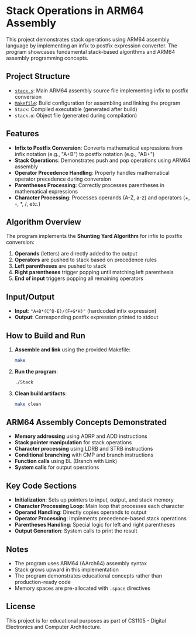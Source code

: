 # Stack Operations in ARM64 Assembly

This project demonstrates stack operations using ARM64 assembly language by implementing an infix to postfix expression converter. The program showcases fundamental stack-based algorithms and ARM64 assembly programming concepts.

## Project Structure

- [`stack.s`](stack.s): Main ARM64 assembly source file implementing infix to postfix conversion
- [`Makefile`](Makefile): Build configuration for assembling and linking the program
- `Stack`: Compiled executable (generated after build)
- `stack.o`: Object file (generated during compilation)

## Features

- **Infix to Postfix Conversion**: Converts mathematical expressions from infix notation (e.g., "A+B") to postfix notation (e.g., "AB+")
- **Stack Operations**: Demonstrates push and pop operations using ARM64 assembly
- **Operator Precedence Handling**: Properly handles mathematical operator precedence during conversion
- **Parentheses Processing**: Correctly processes parentheses in mathematical expressions
- **Character Processing**: Processes operands (A-Z, a-z) and operators (+, -, *, /, etc.)

## Algorithm Overview

The program implements the **Shunting Yard Algorithm** for infix to postfix conversion:

1. **Operands** (letters) are directly added to the output
2. **Operators** are pushed to stack based on precedence rules
3. **Left parentheses** are pushed to stack
4. **Right parentheses** trigger popping until matching left parenthesis
5. **End of input** triggers popping all remaining operators

## Input/Output

- **Input**: `"A+B*(C^D-E)/(F+G*H)"` (hardcoded infix expression)
- **Output**: Corresponding postfix expression printed to stdout

## How to Build and Run

1. **Assemble and link** using the provided Makefile:
   ```sh
   make
   ```

2. **Run the program**:
   ```sh
   ./Stack
   ```

3. **Clean build artifacts**:
   ```sh
   make clean
   ```

## ARM64 Assembly Concepts Demonstrated

- **Memory addressing** using ADRP and ADD instructions
- **Stack pointer manipulation** for stack operations
- **Character processing** using LDRB and STRB instructions
- **Conditional branching** with CMP and branch instructions
- **Function calls** using BL (Branch with Link)
- **System calls** for output operations

## Key Code Sections

- **Initialization**: Sets up pointers to input, output, and stack memory
- **Character Processing Loop**: Main loop that processes each character
- **Operand Handling**: Directly copies operands to output
- **Operator Processing**: Implements precedence-based stack operations
- **Parentheses Handling**: Special logic for left and right parentheses
- **Output Generation**: System calls to print the result

## Notes

- The program uses ARM64 (AArch64) assembly syntax
- Stack grows upward in this implementation
- The program demonstrates educational concepts rather than production-ready code
- Memory spaces are pre-allocated with `.space` directives

## License

This project is for educational purposes as part of CS1105 - Digital Electronics and Computer Architecture.
